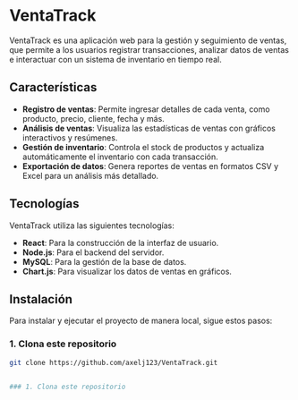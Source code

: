 # VentaTrack

VentaTrack es una aplicación web para la gestión y seguimiento de ventas, que permite a los usuarios registrar transacciones, analizar datos de ventas e interactuar con un sistema de inventario en tiempo real.

## Características

- **Registro de ventas**: Permite ingresar detalles de cada venta, como producto, precio, cliente, fecha y más.
- **Análisis de ventas**: Visualiza las estadísticas de ventas con gráficos interactivos y resúmenes.
- **Gestión de inventario**: Controla el stock de productos y actualiza automáticamente el inventario con cada transacción.
- **Exportación de datos**: Genera reportes de ventas en formatos CSV y Excel para un análisis más detallado.

## Tecnologías

VentaTrack utiliza las siguientes tecnologías:

- **React**: Para la construcción de la interfaz de usuario.
- **Node.js**: Para el backend del servidor.
- **MySQL**: Para la gestión de la base de datos.
- **Chart.js**: Para visualizar los datos de ventas en gráficos.

## Instalación

Para instalar y ejecutar el proyecto de manera local, sigue estos pasos:

### 1. Clona este repositorio

```bash
git clone https://github.com/axelj123/VentaTrack.git


### 1. Clona este repositorio

